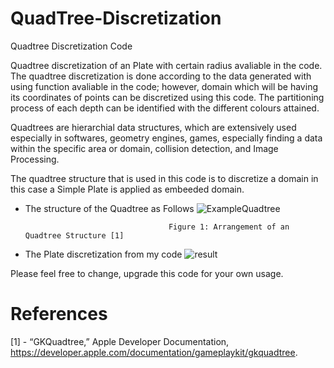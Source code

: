 # QuadTree-Discretization
Quadtree Discretization Code 

Quadtree discretization of an Plate with certain radius avaliable in the code.
The quadtree discretization is done according to the data generated with using function avaliable in the code; however, domain which will be having its coordinates of points can be discretized using this code. The partitioning process of each depth can be identified with the different colours attained.

Quadtrees are hierarchial data structures, which are extensively used especially in softwares, geometry engines, games, especially finding a data within the specific area or domain, collision detection, and Image Processing.

The quadtree structure that is used in this code is to discretize a domain in this case a Simple Plate is applied as embeeded domain.

* The structure of the Quadtree as Follows
          ![ExampleQuadtree](https://github.com/Edizhanssy/QuadTree-Discretization/assets/128889535/3db6ebfb-3feb-4edd-827a-b9b0abf736b6)

                                      Figure 1: Arrangement of an Quadtree Structure [1]

* The Plate discretization from my code
          ![result](https://github.com/Edizhanssy/QuadTree-Discretization/assets/128889535/740af1de-856b-4035-9fff-dd8aebb389c3)

Please feel free to change, upgrade this code for your own usage.
# References

[1] - “GKQuadtree,” Apple Developer Documentation, https://developer.apple.com/documentation/gameplaykit/gkquadtree. 

